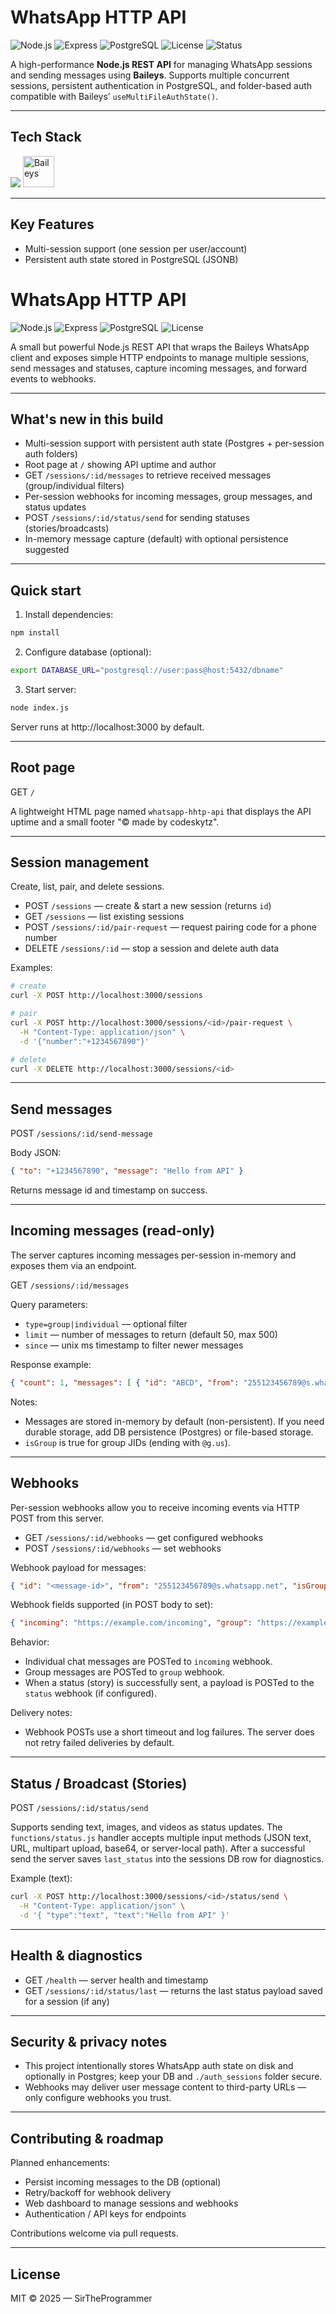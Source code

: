 # WhatsApp HTTP API

![Node.js](https://img.shields.io/badge/Node.js-18+-green?logo=node.js\&logoColor=white)
![Express](https://img.shields.io/badge/Express.js-Backend-lightgrey?logo=express)
![PostgreSQL](https://img.shields.io/badge/PostgreSQL-Database-blue?logo=postgresql)
![License](https://img.shields.io/badge/License-MIT-yellow)
![Status](https://img.shields.io/badge/Status-Stable-success)

A high-performance **Node.js REST API** for managing WhatsApp sessions and sending messages using **Baileys**.
Supports multiple concurrent sessions, persistent authentication in PostgreSQL, and folder-based auth compatible with Baileys’ `useMultiFileAuthState()`.

---

## Tech Stack

<p align="left">
  <img src="https://skillicons.dev/icons?i=nodejs,express,postgres,js,bash,linux,git" />
  <img src="https://baileys.wiki/img/WhiskeySockets-colorful.png" alt="Baileys" height="50" width="50"/>
</p>

---

## Key Features

* Multi-session support (one session per user/account)
* Persistent auth state stored in PostgreSQL (JSONB)
# WhatsApp HTTP API

![Node.js](https://img.shields.io/badge/Node.js-18+-green?logo=node.js&logoColor=white)
![Express](https://img.shields.io/badge/Express.js-Backend-lightgrey?logo=express)
![PostgreSQL](https://img.shields.io/badge/PostgreSQL-Database-blue?logo=postgresql)
![License](https://img.shields.io/badge/License-MIT-yellow)

A small but powerful Node.js REST API that wraps the Baileys WhatsApp client and exposes simple HTTP endpoints to manage multiple sessions, send messages and statuses, capture incoming messages, and forward events to webhooks.

---

## What's new in this build

- Multi-session support with persistent auth state (Postgres + per-session auth folders)
- Root page at `/` showing API uptime and author
- GET `/sessions/:id/messages` to retrieve received messages (group/individual filters)
- Per-session webhooks for incoming messages, group messages, and status updates
- POST `/sessions/:id/status/send` for sending statuses (stories/broadcasts)
- In-memory message capture (default) with optional persistence suggested

---

## Quick start

1. Install dependencies:

```bash
npm install
```

2. Configure database (optional):

```bash
export DATABASE_URL="postgresql://user:pass@host:5432/dbname"
```

3. Start server:

```bash
node index.js
```

Server runs at http://localhost:3000 by default.

---

## Root page

GET `/`

A lightweight HTML page named `whatsapp-hhtp-api` that displays the API uptime and a small footer "© made by codeskytz".

---

## Session management

Create, list, pair, and delete sessions.

- POST `/sessions` — create & start a new session (returns `id`)
- GET `/sessions` — list existing sessions
- POST `/sessions/:id/pair-request` — request pairing code for a phone number
- DELETE `/sessions/:id` — stop a session and delete auth data

Examples:

```bash
# create
curl -X POST http://localhost:3000/sessions

# pair
curl -X POST http://localhost:3000/sessions/<id>/pair-request \
  -H "Content-Type: application/json" \
  -d '{"number":"+1234567890"}'

# delete
curl -X DELETE http://localhost:3000/sessions/<id>
```

---

## Send messages

POST `/sessions/:id/send-message`

Body JSON:

```json
{ "to": "+1234567890", "message": "Hello from API" }
```

Returns message id and timestamp on success.

---

## Incoming messages (read-only)

The server captures incoming messages per-session in-memory and exposes them via an endpoint.

GET `/sessions/:id/messages`

Query parameters:

- `type=group|individual` — optional filter
- `limit` — number of messages to return (default 50, max 500)
- `since` — unix ms timestamp to filter newer messages

Response example:

```json
{ "count": 1, "messages": [ { "id": "ABCD", "from": "255123456789@s.whatsapp.net", "isGroup": false, "timestamp": 169..., "text": "hello" } ] }
```

Notes:

- Messages are stored in-memory by default (non-persistent). If you need durable storage, add DB persistence (Postgres) or file-based storage.
- `isGroup` is true for group JIDs (ending with `@g.us`).

---

## Webhooks

Per-session webhooks allow you to receive incoming events via HTTP POST from this server.

- GET `/sessions/:id/webhooks` — get configured webhooks
- POST `/sessions/:id/webhooks` — set webhooks

Webhook payload for messages:

```json
{ "id": "<message-id>", "from": "255123456789@s.whatsapp.net", "isGroup": false, "timestamp": 169..., "text": "Hello" }
```

Webhook fields supported (in POST body to set):

```json
{ "incoming": "https://example.com/incoming", "group": "https://example.com/group", "status": "https://example.com/status" }
```

Behavior:

- Individual chat messages are POSTed to `incoming` webhook.
- Group messages are POSTed to `group` webhook.
- When a status (story) is successfully sent, a payload is POSTed to the `status` webhook (if configured).

Delivery notes:

- Webhook POSTs use a short timeout and log failures. The server does not retry failed deliveries by default.

---

## Status / Broadcast (Stories)

POST `/sessions/:id/status/send`

Supports sending text, images, and videos as status updates. The `functions/status.js` handler accepts multiple input methods (JSON text, URL, multipart upload, base64, or server-local path). After a successful send the server saves `last_status` into the sessions DB row for diagnostics.

Example (text):

```bash
curl -X POST http://localhost:3000/sessions/<id>/status/send \
  -H "Content-Type: application/json" \
  -d '{ "type":"text", "text":"Hello from API" }'
```

---

## Health & diagnostics

- GET `/health` — server health and timestamp
- GET `/sessions/:id/status/last` — returns the last status payload saved for a session (if any)

---

## Security & privacy notes

- This project intentionally stores WhatsApp auth state on disk and optionally in Postgres; keep your DB and `./auth_sessions` folder secure.
- Webhooks may deliver user message content to third-party URLs — only configure webhooks you trust.

---

## Contributing & roadmap

Planned enhancements:

- Persist incoming messages to the DB (optional)
- Retry/backoff for webhook delivery
- Web dashboard to manage sessions and webhooks
- Authentication / API keys for endpoints

Contributions welcome via pull requests.

---

## License

MIT © 2025 — SirTheProgrammer
